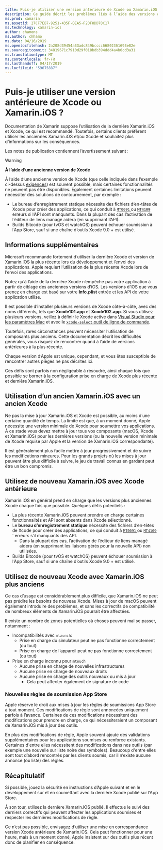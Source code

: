 ```yaml
---
title: Puis-je utiliser une version antérieure de Xcode ou Xamarin.iOS
description: Ce guide décrit les problèmes liés à l’aide des versions antérieures de Xamarin.iOS ou Xcode (à la version stable actuelle).
ms.prod: xamarin
ms.assetid: 27CF7EB7-9251-435F-BEA5-F20F8DD7DC17
ms.technology: xamarin-ios
author: chamons
ms.author: chhamo
ms.date: 04/16/2019
ms.openlocfilehash: 2a208d39454a33adc849bcccc66802361693e82e
ms.sourcegitcommit: 34819671c7910d29f018bdb394ddd4a4b0cd3a31
ms.translationtype: MT
ms.contentlocale: fr-FR
ms.lasthandoff: 04/17/2019
ms.locfileid: "59675887"
---
```

# <a name="can-i-use-an-older-version-of-xcode-or-xamarinios"></a>Puis-je utiliser une version antérieure de Xcode ou Xamarin.iOS ?

Documentation de Xamarin suppose l’utilisation de la dernière Xamarin.iOS et Xcode, ce qui est recommandé. Toutefois, certains clients préfèrent utiliser les anciennes Xamarin.iOS et/ou Xcode et souhaitez plus d’informations sur les conséquences.

Les notes de publication contiennent l’avertissement suivant :

> [!WARNING]
> **À l’aide d’une ancienne version de Xcode**
>
> À l’aide d’une ancienne version de Xcode (que celle indiquée dans l’exemple ci-dessus [exigences](https://docs.microsoft.com/xamarin/ios/release-notes/12/12.8#requirements)) est souvent possible, mais certaines fonctionnalités ne peuvent pas être disponibles. Également certaines limitations peuvent nécessiter des solutions de contournement, par exemple :
>
> - Le bureau d’enregistrement statique nécessite des fichiers d’en-têtes de Xcode pour créer des applications, ce qui conduit à [ `MT0091` ](https://docs.microsoft.com/xamarin/ios/troubleshooting/mtouch-errors#MT0091) ou [ `MT4109` ](https://docs.microsoft.com/xamarin/ios/troubleshooting/mtouch-errors#MT4109) erreurs si l’API sont manquants. Dans la plupart des cas l’activation de l’éditeur de liens managé aidera (en supprimant l’API).
> - Builds Bitcode (pour tvOS et watchOS) peuvent échouer soumission à l’App Store, sauf si une chaîne d’outils Xcode 9.0 + est utilisé.

## <a name="further-information"></a>Informations supplémentaires

Microsoft recommande fortement d’utiliser la dernière Xcode et version de Xamarin.iOS la plus récente lors du développement et l’envoi des applications. Apple requiert l’utilisation de la plus récente Xcode lors de l’envoi des applications.

Notez qu’à l’aide de la dernière Xcode n’empêche pas votre application à partir de ciblage des anciennes versions d’iOS. Les versions d’iOS que vous prenez en charge est basé sur votre **Info.plist** entrée et les API de votre application utilise.

Il est possible d’installer plusieurs versions de Xcode côte-à-côte, avec des noms différents, tels que **Xcode101.app** et **Xcode102.app**. Si vous utilisez plusieurs versions, veillez à définir le Xcode active dans [Visual Studio pour les paramètres Mac](~/ios/troubleshooting/questions/ios-sdk.md) et avec le [ `xcode-select` ](https://developer.apple.com/library/archive/technotes/tn2339/_index.html#//apple_ref/doc/uid/DTS40014588-CH1-HOW_DO_I_SELECT_THE_DEFAULT_VERSION_OF_XCODE_TO_USE_FOR_MY_COMMAND_LINE_TOOLS_) [outil de ligne de commande](https://developer.apple.com/library/archive/technotes/tn2339/_index.html#//apple_ref/doc/uid/DTS40014588-CH1-HOW_DO_I_SELECT_THE_DEFAULT_VERSION_OF_XCODE_TO_USE_FOR_MY_COMMAND_LINE_TOOLS_).

Toutefois, rares circonstances peuvent nécessiter l’utilisation de composants plus anciens. Cette documentation décrit les difficultés générales, vous risquez de rencontrer quand à l’aide de versions antérieures à la plus récente.

Chaque version d’Apple est unique, cependant, et vous êtes susceptible de rencontrer autres pièges ne pas décrites ici.

Ces défis sont parfois non négligeable à résoudre, ainsi chaque fois que possible se borner à la configuration prise en charge de Xcode plus récente et dernière Xamarin.iOS.

## <a name="use-of-an-old-xamarinios-with-an-old-xcode"></a>Utilisation d’un ancien Xamarin.iOS avec un ancien Xcode

Ne pas la mise à jour Xamarin.iOS et Xcode est possible, au moins d’une certaine quantité de temps. La limite est que, à un moment donné, Apple nécessite une version minimale de Xcode pour soumettre vos applications. À ce stade vous devez mettre à jour tous vos composants (macOS, Xcode et Xamarin.iOS) pour les dernières versions (ou la nouvelle version minimale de Xcode requise par Apple et la version de Xamarin.iOS correspondante).

Il est généralement plus facile mettre à jour progressivement et de suivre les modifications mineures. Pour les grands projets où les mises à jour peuvent être plus difficile à suivre, le jeu de travail connus en gardant peut être un bon compromis.

## <a name="use-of-new-xamarinios-with-older-xcode"></a>Utilisez de nouveau Xamarin.iOS avec Xcode antérieure

Xamarin.iOS en général prend en charge que les versions plus anciennes Xcode chaque fois que possible. Quelques défis potentiels :

- La plus récente Xamarin.iOS peuvent prendre en charge certaines fonctionnalités et API sont absents dans Xcode sélectionné. 
- Le **bureau d’enregistrement statique** nécessite des fichiers d’en-têtes de Xcode pour créer des applications, ce qui conduit à [ `MT0091` ](~/ios/troubleshooting/mtouch-errors.md#MT0091) ou [ `MT4109` ](~/ios/troubleshooting/mtouch-errors.md#MT4109)' erreurs s’il manquants des API.
  - Dans la plupart des cas, l’activation de l’éditeur de liens managé aidera (en supprimant les liaisons gérés pour la nouvelle API) non utilisées.
- Builds Bitcode (pour tvOS et watchOS) peuvent échouer soumission à l’App Store, sauf si une chaîne d’outils Xcode 9.0 + est utilisé.

## <a name="use-of-new-xcode-with-older-xamarinios"></a>Utilisez de nouveau Xcode avec Xamarin.iOS plus anciens

Ce cas d’usage est considérablement plus difficile, que Xamarin.iOS ne peut pas prédire les besoins de nouveau Xcode. Mises à jour de macOS peuvent également introduire des problèmes, et sans les correctifs de compatibilité de nombreux éléments de Xamarin.iOS pourrait être affectées. 

Il existe un nombre de zones potentielles où choses peuvent mal se passer, notamment :

- Incompatibilités avec `mlaunch`:
  - Prise en charge du simulateur peut ne pas fonctionne correctement (ou tout)
  - Prise en charge de l’appareil peut ne pas fonctionne correctement (ou tout)
- Prise en charge inconnu pour `mtouch` 
  - Aucune prise en charge de nouvelles infrastructures
  - Aucune prise en charge de nouveaux droits
  - Aucune prise en charge des outils nouveaux ou mis à jour
    - Cela peut affecter également de signature de code

### <a name="new-appstore-submission-rules"></a>Nouvelles règles de soumission App Store

Apple réserve le droit aux mises à jour les règles de soumissions App Store à tout moment. Ces modifications de règle sont annoncées uniquement parfois à l’avance. Certaines de ces modifications nécessitent des modifications pour prendre en charge, ce qui nécessiteraient un composant de Xamarin.iOS mis à jour des outils.

En plus des modifications de règle, Apple souvent ajoute des validations supplémentaires pour les applications soumises ou renforce existants. Certaines d'entre elles nécessitent des modifications dans nos outils (par exemple une nouvelle sur liste noire des symboles). Beaucoup d'entre elles sont tout d’abord rencontrés par les clients soumis, car il n’existe aucune annonce (ou liste) des règles.

## <a name="summary"></a>Récapitulatif

Si possible, jouez la sécurité en instructions d’Apple suivant et en le développement sur et en soumettant avec la dernière Xcode publié sur l’App Store.

À son tour, utilisez la dernière Xamarin.iOS publié. Il effectue le suivi des derniers correctifs qui peuvent affecter les applications soumises et respecter les dernières modifications de règle.

Ce n’est pas possible, envisagez d’utiliser une mise en correspondance version Xcode antérieure de Xamarin.iOS. Cela peut fonctionner pour une heure, mais à un moment donné, Apple insistent sur des outils plus récent donc de planifier en conséquence.
